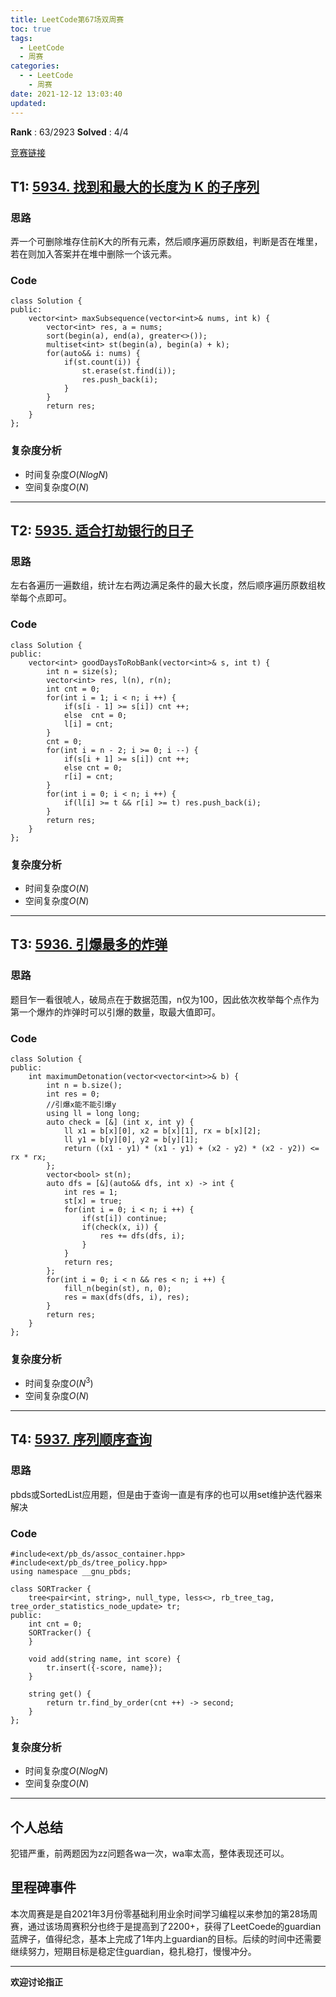 ```yaml
---
title: LeetCode第67场双周赛
toc: true
tags:
  - LeetCode
  - 周赛
categories:
  - - LeetCode
    - 周赛
date: 2021-12-12 13:03:40
updated:
---
```


**Rank** : 63/2923 
**Solved** : 4/4

[竞赛链接](https://leetcode-cn.com/contest/biweekly-contest-67/ranking/)

<!--more-->

## T1: [5934. 找到和最大的长度为 K 的子序列](https://leetcode-cn.com/problems/find-subsequence-of-length-k-with-the-largest-sum/)  

### 思路
弄一个可删除堆存住前K大的所有元素，然后顺序遍历原数组，判断是否在堆里，若在则加入答案并在堆中删除一个该元素。
### Code
```
class Solution {
public:
    vector<int> maxSubsequence(vector<int>& nums, int k) {
        vector<int> res, a = nums;
        sort(begin(a), end(a), greater<>());
        multiset<int> st(begin(a), begin(a) + k);
        for(auto&& i: nums) {
            if(st.count(i)) {
                st.erase(st.find(i));
                res.push_back(i);
            }
        }
        return res;
    }
};
```
### 复杂度分析

- 时间复杂度$O(NlogN)$
- 空间复杂度$O(N)$
----

## T2: [5935. 适合打劫银行的日子](https://leetcode-cn.com/problems/find-good-days-to-rob-the-bank/)  

### 思路
左右各遍历一遍数组，统计左右两边满足条件的最大长度，然后顺序遍历原数组枚举每个点即可。 
### Code
```
class Solution {
public:
    vector<int> goodDaysToRobBank(vector<int>& s, int t) {
        int n = size(s);
        vector<int> res, l(n), r(n);
        int cnt = 0;
        for(int i = 1; i < n; i ++) {
            if(s[i - 1] >= s[i]) cnt ++; 
            else  cnt = 0;
            l[i] = cnt;
        }
        cnt = 0;
        for(int i = n - 2; i >= 0; i --) {
            if(s[i + 1] >= s[i]) cnt ++;
            else cnt = 0; 
            r[i] = cnt;
        }
        for(int i = 0; i < n; i ++) {
            if(l[i] >= t && r[i] >= t) res.push_back(i);
        }
        return res;
    }
};
```
### 复杂度分析

- 时间复杂度$O(N)$
- 空间复杂度$O(N)$
----

## T3: [5936. 引爆最多的炸弹](https://leetcode-cn.com/problems/detonate-the-maximum-bombs/)  

### 思路
题目乍一看很唬人，破局点在于数据范围，n仅为100，因此依次枚举每个点作为第一个爆炸的炸弹时可以引爆的数量，取最大值即可。 
### Code
```
class Solution {
public:
    int maximumDetonation(vector<vector<int>>& b) {
        int n = b.size();
        int res = 0;
        //引爆x能不能引爆y
        using ll = long long;
        auto check = [&] (int x, int y) {
            ll x1 = b[x][0], x2 = b[x][1], rx = b[x][2];
            ll y1 = b[y][0], y2 = b[y][1];
            return ((x1 - y1) * (x1 - y1) + (x2 - y2) * (x2 - y2)) <= rx * rx;
        };
        vector<bool> st(n);
        auto dfs = [&](auto&& dfs, int x) -> int {
            int res = 1;
            st[x] = true;
            for(int i = 0; i < n; i ++) {
                if(st[i]) continue;
                if(check(x, i)) {
                    res += dfs(dfs, i);
                }
            }
            return res;  
        };
        for(int i = 0; i < n && res < n; i ++) {
            fill_n(begin(st), n, 0);
            res = max(dfs(dfs, i), res);
        }
        return res;
    }
};
```
### 复杂度分析
- 时间复杂度$O(N^3)$
- 空间复杂度$O(N)$ 
----

## T4: [5937. 序列顺序查询](https://leetcode-cn.com/problems/sequentially-ordinal-rank-tracker/)  

### 思路
pbds或SortedList应用题，但是由于查询一直是有序的也可以用set维护迭代器来解决
### Code
```
#include<ext/pb_ds/assoc_container.hpp>
#include<ext/pb_ds/tree_policy.hpp>
using namespace __gnu_pbds;

class SORTracker {
    tree<pair<int, string>, null_type, less<>, rb_tree_tag, tree_order_statistics_node_update> tr;
public:
    int cnt = 0;
    SORTracker() {
    }
    
    void add(string name, int score) {
        tr.insert({-score, name});
    }
    
    string get() {
        return tr.find_by_order(cnt ++) -> second;
    }
};

```
### 复杂度分析
- 时间复杂度$O(NlogN)$
- 空间复杂度$O(N)$
----

## 个人总结
犯错严重，前两题因为zz问题各wa一次，wa率太高，整体表现还可以。  

## 里程碑事件
本次周赛是是自2021年3月份零基础利用业余时间学习编程以来参加的第28场周赛，通过该场周赛积分也终于是提高到了2200+，获得了LeetCoede的guardian蓝牌子，值得纪念，基本上完成了1年内上guardian的目标。后续的时间中还需要继续努力，短期目标是稳定住guardian，稳扎稳打，慢慢冲分。


----
**欢迎讨论指正**